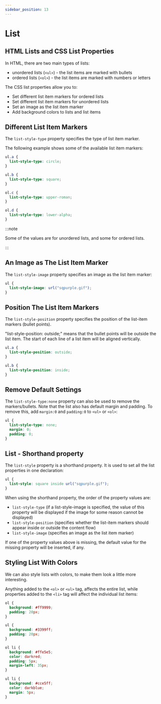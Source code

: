 ```yaml
---
sidebar_position: 13
---
```


# List

## HTML Lists and CSS List Properties

In HTML, there are two main types of lists:

- unordered lists (`<ul>`) - the list items are marked with bullets
- ordered lists (`<ol>`) - the list items are marked with numbers or letters

The CSS list properties allow you to:

- Set different list item markers for ordered lists
- Set different list item markers for unordered lists
- Set an image as the list item marker
- Add background colors to lists and list items

## Different List Item Markers

The `list-style-type` property specifies the type of list item marker.

The following example shows some of the available list item markers:

```css
ul.a {
  list-style-type: circle;
}

ul.b {
  list-style-type: square;
}

ol.c {
  list-style-type: upper-roman;
}

ol.d {
  list-style-type: lower-alpha;
}
```

:::note

Some of the values are for unordered lists, and some for ordered lists.

:::

## An Image as The List Item Marker

The `list-style-image` property specifies an image as the list item marker:

```css
ul {
  list-style-image: url("sqpurple.gif");
}
```

## Position The List Item Markers

The `list-style-position` property specifies the position of the list-item markers (bullet points).

"list-style-position: outside;" means that the bullet points will be outside the list item. The start of each line of a list item will be aligned vertically.

```css
ul.a {
  list-style-position: outside;
}

ul.b {
  list-style-position: inside;
}
```

## Remove Default Settings

The `list-style-type:none` property can also be used to remove the markers/bullets. Note that the list also has default margin and padding. To remove this, add `margin:0` and `padding:0` to `<ul>` or `<ol>`:

```css
ul {
  list-style-type: none;
  margin: 0;
  padding: 0;
}
```

## List - Shorthand property

The `list-style` property is a shorthand property. It is used to set all the list properties in one declaration:

```css
ul {
  list-style: square inside url("sqpurple.gif");
}
```

When using the shorthand property, the order of the property values are:

- `list-style-type` (if a list-style-image is specified, the value of this property will be displayed if the image for some reason cannot be displayed)
- `list-style-position` (specifies whether the list-item markers should appear inside or outside the content flow)
- `list-style-image` (specifies an image as the list item marker)

If one of the property values above is missing, the default value for the missing property will be inserted, if any.

## Styling List With Colors

We can also style lists with colors, to make them look a little more interesting.

Anything added to the `<ol>` or `<ul>` tag, affects the entire list, while properties added to the `<li>` tag will affect the individual list items:

```css
ol {
  background: #ff9999;
  padding: 20px;
}

ul {
  background: #3399ff;
  padding: 20px;
}

ol li {
  background: #ffe5e5;
  color: darkred;
  padding: 5px;
  margin-left: 35px;
}

ul li {
  background: #cce5ff;
  color: darkblue;
  margin: 5px;
}
```
